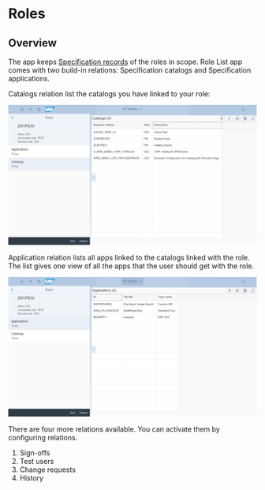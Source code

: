 # Roles

## Overview

The app keeps [Specification records](../specification-records.md) of the roles in scope. Role List app comes with two build-in relations: Specification catalogs and Specification applications. 

Catalogs relation list the catalogs you have linked to your role:

[![](res/ro-cats.png)](res/ro-cats.png)

Application relation lists all apps linked to the catalogs linked with the role. The list gives one view of all the apps that the user should get with the role.

[![](res/ro-apps.png)](res/ro-apps.png)

There are four more relations available. You can activate them by configuring relations.

1. Sign-offs
2. Test users
3. Change requests
4. History